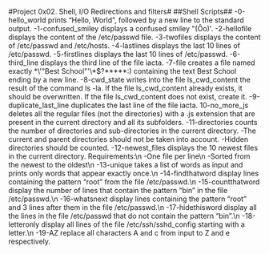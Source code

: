 #Project 0x02. Shell, I/O Redirections and filters#
##Shell Scripts##
-0-hello_world prints “Hello, World”, followed by a new line to the standard output.
-1-confused_smiley displays a confused smiley "(Ôo)'.
-2-hellofile displays the content of the /etc/passwd file.
-3-twofiles displays the content of /etc/passwd and /etc/hosts.
-4-lastlines displays the last 10 lines of /etc/passwd.
-5-firstlines displays the last 10 lines of /etc/passwd.
-6-third_line displays the third line of the file iacta.
-7-file creates a file named exactly \*\\'"Best School"\'\\*$\?\*\*\*\*\*:) containing the text Best School ending by a new line.
-8-cwd_state writes into the file ls_cwd_content the result of the command ls -la. If the file ls_cwd_content already exists, it should be overwritten. If the file ls_cwd_content does not exist, create it.
-9-duplicate_last_line duplicates the last line of the file iacta.
10-no_more_js deletes all the regular files (not the directories) with a .js extension that are present in the current directory and all its subfolders.
-11-directories counts the number of directories and sub-directories in the current directory.
	-The current and parent directories should not be taken into account.
	-Hidden directories should be counted.
-12-newest_files displays the 10 newest files in the current directory.
Requirements:\n
	-One file per line\n
	-Sorted from the newest to the oldest\n
-13-unique takes a list of words as input and prints only words that appear exactly once.\n
-14-findthatword display lines containing the pattern “root” from the file /etc/passwd.\n
-15-countthatword display the number of lines that contain the pattern “bin” in the file /etc/passwd.\n
-16-whatsnext display lines containing the pattern “root” and 3 lines after them in the file /etc/passwd.\n
-17-hidethisword display all the lines in the file /etc/passwd that do not contain the pattern “bin”.\n
-18-letteronly display all lines of the file /etc/ssh/sshd_config starting with a letter.\n
-19-AZ replace all characters A and c from input to Z and e respectively.

